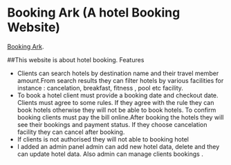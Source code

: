 # Booking Ark (A hotel Booking Website)

 [Booking Ark](https://booking-ark-70852.web.app/).

##This website is about hotel booking. 
Features
- Clients can search hotels by destination name and their travel member amount.From search results they can filter hotels by various facilities for instance : cancelation, breakfast, fitness , pool etc facility.
- To book a hotel client must provide a booking date and checkout date. Clients must agree to some rules. If they agree with the rule they can book hotels otherwise they will not be able to book  hotels. To confirm booking clients must pay the bill online.After booking the hotels they will see their bookings and payment status.
If they choose cancelation facility they can cancel after booking.
- If clients is not authorised they will not able to booking hotel
- I added an admin panel admin can add new hotel data, delete and they can update hotel data.
Also admin can manage clients bookings .


